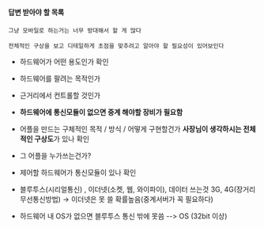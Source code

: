 #### 답변 받아야 할 목록

`그냥 모바일로 하는거는 너무 방대해서 할 게 많다`

`전체적인 구상을 보고 디테일하게 초점을 맞추려고 알아야 할 필요성이 있어보인다`





- 하드웨어가 어떤 용도인가 확인
- 하드웨어를 팔려는 목적인가
- 근거리에서 컨트롤할 것인가

- **하드웨어에 통신모듈이 없으면 중계 해야할 장비가 필요함** 
- 어플을 만드는 구체적인 목적 / 방식 / 어떻게 구현할건가 **사장님이 생각하시는 전체적인 구상도**가 있나 확인   
- 그 어플을 누가쓰는건가?
- 제어할 하드웨어가 통신모듈이 있나 확인
- 블루투스(시리얼통신) , 이더넷(소켓, 웹, 와이파이), 데이터 쓰는것 3G, 4G(장거리 무선통신방법)  -> 이더넷은 못 쓸 확률높음(중계서버가 꼭 필요하다)
- 하드웨어 내 OS가 없으면 블루투스 통신 밖에 못씀 --> OS (32bit 이상)







